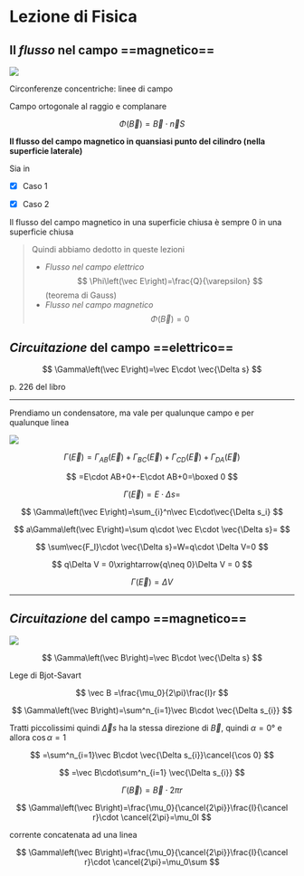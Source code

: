 # Lezione di Fisica


## Il _flusso_ nel campo ==magnetico==

![](https://i.imgur.com/jCGaSL3.jpg)

Circonferenze concentriche: linee di campo


Campo ortogonale al raggio e complanare


$$
\Phi\left(\vec B\right)=\vec B \cdot \vec n S
$$


**Il flusso del campo magnetico in quansiasi punto del cilindro (nella superficie laterale)**

Sia in 

 - [x] Caso 1
 - [x] Caso 2


Il flusso del campo magnetico in una superficie chiusa è sempre 0 in una superficie chiusa



> Quindi abbiamo dedotto in queste lezioni
>*  _Flusso nel campo elettrico_
> $$
> \Phi\left(\vec E\right)=\frac{Q}{\varepsilon}
> $$ (teorema di Gauss)
> * _Flusso nel campo magnetico_
> $$
> \Phi\left(\vec B\right)=0
> $$

## _Circuitazione_ del campo ==elettrico==

$$
\Gamma\left(\vec E\right)=\vec E\cdot \vec{\Delta s}
$$

p. 226 del libro

---

Prendiamo un condensatore, ma vale per qualunque campo e per qualunque linea

![](https://i.imgur.com/uSZPwN4.jpg)

$$
\Gamma\left(\vec E\right)=\Gamma_{AB}\left(\vec E\right)+\Gamma_{BC}\left(\vec E\right)+\Gamma_{CD}\left(\vec E\right)+\Gamma_{DA}\left(\vec E\right)
$$

$$
=E\cdot AB+0+-E\cdot AB+0=\boxed 0
$$


$$
\Gamma\left(\vec E\right)=E\cdot \Delta s=
$$


$$
\Gamma\left(\vec E\right)=\sum_{i}^n\vec E\cdot\vec{\Delta s_i}
$$


$$
a\Gamma\left(\vec E\right)=\sum q\cdot \vec E\cdot \vec{\Delta s}=
$$

$$
\sum\vec{F_I}\cdot \vec{\Delta s}=W=q\cdot \Delta V=0
$$


$$
q\Delta V = 0\xrightarrow{q\neq 0}\Delta V = 0 
$$


$$
\Gamma\left(\vec E\right)=\Delta V
$$


---

## _Circuitazione_ del campo ==magnetico==

![](https://i.imgur.com/jPTmeQr.jpg)

$$
\Gamma\left(\vec B\right)=\vec B\cdot \vec{\Delta s}
$$

Lege di Bjot-Savart


$$
\vec B =\frac{\mu_0}{2\pi}\frac{I}r
$$

$$
\Gamma\left(\vec B\right)=\sum^n_{i=1}\vec B\cdot \vec{\Delta s_{i}}
$$


Tratti piccolissimi quindi $\vec \Delta s$ ha la stessa direzione di $\vec B$, quindi $\alpha = 0°$ e allora $\cos \alpha = 1$

$$
=\sum^n_{i=1}\vec B\cdot \vec{\Delta s_{i}}\cancel{\cos 0}
$$

$$
=\vec B\cdot\sum^n_{i=1} \vec{\Delta s_{i}}
$$

$$
\Gamma\left(\vec B\right)=\vec B\cdot2\pi r
$$

$$
\Gamma\left(\vec B\right)=\frac{\mu_0}{\cancel{2\pi}}\frac{I}{\cancel r}\cdot \cancel{2\pi}=\mu_0I
$$

corrente concatenata ad una linea

$$
\Gamma\left(\vec B\right)=\frac{\mu_0}{\cancel{2\pi}}\frac{I}{\cancel r}\cdot \cancel{2\pi}=\mu_0\sum
$$
<!--stackedit_data:
eyJoaXN0b3J5IjpbNDgyNDE1MjgyLDIyODM0Nzk0NCw1MzYzMz
MyMzMsLTc3ODYzOTQ3NV19
-->